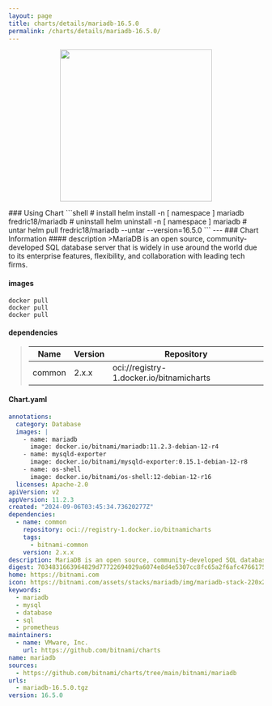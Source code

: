 ```yaml
---
layout: page
title: charts/details/mariadb-16.5.0
permalink: /charts/details/mariadb-16.5.0/
---
```

<p align="center">
    <img src="https://bitnami.com/assets/stacks/mariadb/img/mariadb-stack-220x234.png" width="300px" height="300px">
</p>
### Using Chart
```shell
# install
helm install -n [ namespace ] mariadb fredric18/mariadb
# uninstall
helm uninstall -n [ namespace ] mariadb
# untar
helm pull fredric18/mariadb --untar --version=16.5.0
```
---
### Chart Information
#### description
>MariaDB is an open source, community-developed SQL database server that is widely in use around the world due to its enterprise features, flexibility, and collaboration with leading tech firms.
   
#### images
```shell
docker pull 
docker pull 
docker pull 
```
   
#### dependencies
>Name | Version | Repository
>---|---|---
>common | 2.x.x | oci://registry-1.docker.io/bitnamicharts
   
#### Chart.yaml
```yaml
annotations:
  category: Database
  images: |
    - name: mariadb
      image: docker.io/bitnami/mariadb:11.2.3-debian-12-r4
    - name: mysqld-exporter
      image: docker.io/bitnami/mysqld-exporter:0.15.1-debian-12-r8
    - name: os-shell
      image: docker.io/bitnami/os-shell:12-debian-12-r16
  licenses: Apache-2.0
apiVersion: v2
appVersion: 11.2.3
created: "2024-09-06T03:45:34.73620277Z"
dependencies:
  - name: common
    repository: oci://registry-1.docker.io/bitnamicharts
    tags:
      - bitnami-common
    version: 2.x.x
description: MariaDB is an open source, community-developed SQL database server that is widely in use around the world due to its enterprise features, flexibility, and collaboration with leading tech firms.
digest: 7034831663964829d77722694029a6074e8d4e5307cc8fc65a2f6afc4766175c
home: https://bitnami.com
icon: https://bitnami.com/assets/stacks/mariadb/img/mariadb-stack-220x234.png
keywords:
  - mariadb
  - mysql
  - database
  - sql
  - prometheus
maintainers:
  - name: VMware, Inc.
    url: https://github.com/bitnami/charts
name: mariadb
sources:
  - https://github.com/bitnami/charts/tree/main/bitnami/mariadb
urls:
  - mariadb-16.5.0.tgz
version: 16.5.0
```
